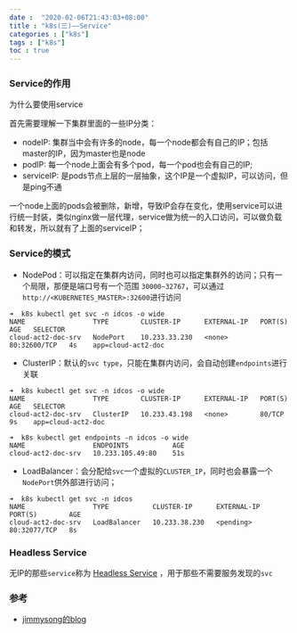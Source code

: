```yaml
---
date :  "2020-02-06T21:43:03+08:00" 
title : "k8s(三)––Service" 
categories : ["k8s"] 
tags : ["k8s"] 
toc : true
---
```


### Service的作用

为什么要使用service

首先需要理解一下集群里面的一些IP分类：

- nodeIP: 集群当中会有许多的node，每一个node都会有自己的IP；包括master的IP，因为master也是node
- podIP: 每一个node上面会有多个pod，每一个pod也会有自己的IP;
- serviceIP: 是pods节点上层的一层抽象，这个IP是一个虚拟IP，可以访问，但是ping不通

一个node上面的pods会被删除，新增，导致IP会存在变化，使用service可以进行统一封装，类似nginx做一层代理，service做为统一的入口访问，可以做负载和转发，所以就有了上面的serviceIP；

### Service的模式

- NodePod：可以指定在集群内访问，同时也可以指定集群外的访问；只有一个局限，那便是端口号有一个范围 `30000~32767`，可以通过`http://<KUBERNETES_MASTER>:32600`进行访问

```
➜  k8s kubectl get svc -n idcos -o wide
NAME                 TYPE        CLUSTER-IP      EXTERNAL-IP   PORT(S)        AGE   SELECTOR
cloud-act2-doc-srv   NodePort    10.233.33.230   <none>        80:32600/TCP   4s    app=cloud-act2-doc
```

- ClusterIP：默认的`svc type`，只能在集群内访问，会自动创建`endpoints`进行关联

```shell
➜  k8s kubectl get svc -n idcos -o wide
NAME                 TYPE        CLUSTER-IP      EXTERNAL-IP   PORT(S)   AGE   SELECTOR
cloud-act2-doc-srv   ClusterIP   10.233.43.198   <none>        80/TCP    9s    app=cloud-act2-doc
```

```shell
➜  k8s kubectl get endpoints -n idcos -o wide
NAME                 ENDPOINTS           AGE
cloud-act2-doc-srv   10.233.105.49:80    51s
```

- LoadBalancer：会分配给`svc`一个虚拟的`CLUSTER_IP`，同时也会暴露一个`NodePort`供外部进行访问；

```shell
➜  k8s kubectl get svc -n idcos
NAME                 TYPE           CLUSTER-IP      EXTERNAL-IP   PORT(S)        AGE
cloud-act2-doc-srv   LoadBalancer   10.233.38.230   <pending>     80:32077/TCP   8s
```

### Headless Service

无IP的那些`service`称为 [Headless Service](https://kubernetes.io/docs/concepts/services-networking/service/#headless-services) ，用于那些不需要服务发现的`svc`

### 参考

- [jimmysong的blog](https://jimmysong.io/kubernetes-handbook/guide/accessing-kubernetes-pods-from-outside-of-the-cluster.html)







